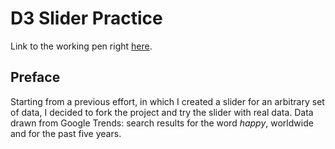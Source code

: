 # D3 Slider Practice

Link to the working pen right [here](https://codepen.io/borntofrappe/full/JeVRXj).

## Preface

Starting from a previous effort, in which I created a slider for an arbitrary set of data, I decided to fork the project and try the slider with real data. Data drawn from Google Trends: search results for the word _happy_, worldwide and for the past five years.
